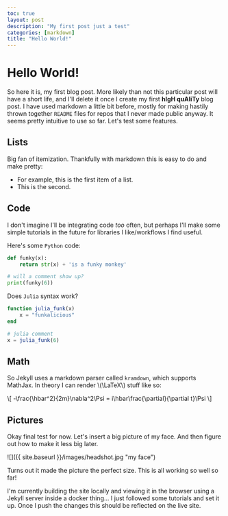 ```yaml
---
toc: true
layout: post
description: "My first post just a test"
categories: [markdown]
title: "Hello World!"
---
```


# Hello World!

So here it is, my first blog post. More likely than not this particular post will have a short life, and I'll delete it once I create my first **hIgH quAliTy** blog post. I have used markdown a little bit before, mostly for making hastily thrown together `README` files for repos that I never made public anyway. It seems pretty intuitive to use so far. Let's test some features.

## Lists

Big fan of itemization. Thankfully with markdown this is easy to do and make pretty:

- For example, this is the first item of a list.
- This is the second.

## Code

I don't imagine I'll be integrating code *too* often, but perhaps I'll make some simple tutorials in the future for libraries I like/workflows I find useful.

Here's some `Python` code:

```python
def funky(x):
	return str(x) + 'is a funky monkey'

# will a comment show up?
print(funky(6))
```

Does `Julia` syntax work?

```julia
function julia_funk(x)
	x = "funkalicious"
end

# julia comment
x = julia_funk(6)
```

## Math

So Jekyll uses a markdown parser called `kramdown`, which supports MathJax. In theory I can render \\(\LaTeX\\) stuff like so:

\\[ -\frac{\hbar^2}{2m}\nabla^2\Psi = i\hbar\frac{\partial}{\partial t}\Psi \\]

## Pictures

Okay final test for now. Let's insert a big picture of my face. And then figure out how to make it less big later.

![]({{ site.baseurl }}/images/headshot.jpg "my face")

Turns out it made the picture the perfect size. This is all working so well so far!

I'm currently building the site locally and viewing it in the browser using a Jekyll server inside a docker thing... I just followed some tutorials and set it up. Once I push the changes this should be reflected on the live site.